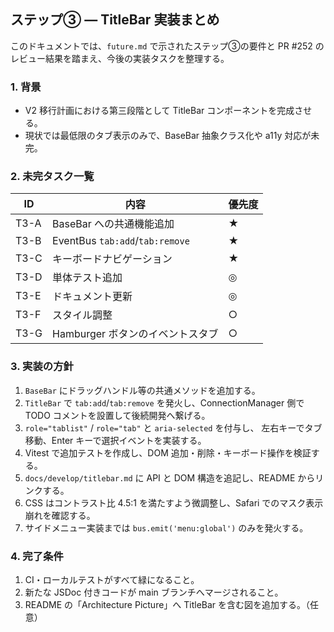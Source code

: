 ## ステップ③ ― TitleBar 実装まとめ

このドキュメントでは、`future.md` で示されたステップ③の要件と
PR #252 のレビュー結果を踏まえ、今後の実装タスクを整理する。

### 1. 背景
- V2 移行計画における第三段階として TitleBar コンポーネントを完成させる。
- 現状では最低限のタブ表示のみで、BaseBar 抽象クラス化や a11y 対応が未完。

### 2. 未完タスク一覧
| ID   | 内容                         | 優先度 |
| ---- | -------------------------- | ---- |
| T3-A | BaseBar への共通機能追加         | ★ |
| T3-B | EventBus `tab:add`/`tab:remove` | ★ |
| T3-C | キーボードナビゲーション              | ★ |
| T3-D | 単体テスト追加                     | ◎ |
| T3-E | ドキュメント更新                   | ◎ |
| T3-F | スタイル調整                       | ○ |
| T3-G | Hamburger ボタンのイベントスタブ   | ○ |

### 3. 実装の方針
1. `BaseBar` にドラッグハンドル等の共通メソッドを追加する。
2. `TitleBar` で `tab:add`/`tab:remove` を発火し、ConnectionManager 側で
   TODO コメントを設置して後続開発へ繋げる。
3. `role="tablist"` / `role="tab"` と `aria-selected` を付与し、
   左右キーでタブ移動、Enter キーで選択イベントを実装する。
4. Vitest で追加テストを作成し、DOM 追加・削除・キーボード操作を検証する。
5. `docs/develop/titlebar.md` に API と DOM 構造を追記し、README からリンクする。
6. CSS はコントラスト比 4.5:1 を満たすよう微調整し、Safari でのマスク表示崩れを確認する。
7. サイドメニュー実装までは `bus.emit('menu:global')` のみを発火する。

### 4. 完了条件
1. CI・ローカルテストがすべて緑になること。
2. 新たな JSDoc 付きコードが main ブランチへマージされること。
3. README の「Architecture Picture」へ TitleBar を含む図を追加する。（任意）
